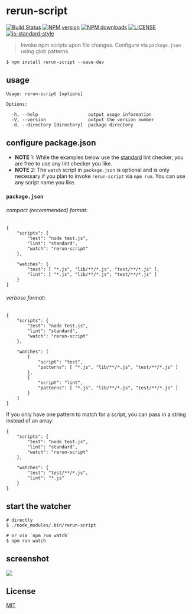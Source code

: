 # rerun-script

[![Build Status](http://img.shields.io/travis/wilmoore/rerun-script.svg)](https://travis-ci.org/wilmoore/rerun-script) [![NPM version](http://img.shields.io/npm/v/rerun-script.svg)](https://www.npmjs.org/package/rerun-script) [![NPM downloads](http://img.shields.io/npm/dm/rerun-script.svg)](https://www.npmjs.org/package/rerun-script) [![LICENSE](http://img.shields.io/npm/l/rerun-script.svg)](license) [![js-standard-style](https://img.shields.io/badge/code%20style-standard-brightgreen.svg?style=flat-square)](https://github.com/feross/standard)

> Invoke npm scripts upon file changes. Configure via `package.json` using glob patterns.

    $ npm install rerun-script --save-dev

## usage

    Usage: rerun-script [options]

    Options:

      -h, --help                   output usage information
      -V, --version                output the version number
      -d, --directory [directory]  package directory

## configure package.json

- **NOTE** 1: While the examples below use the [standard] lint checker, you are free to use any lint checker you like.
- **NOTE** 2: The `watch` script in `package.json` is optional and is only necessary if you plan to invoke `rerun-script` via `npm run`. You can use any script name you like.

### `package.json`

###### compact (recommended) format:

    {
        "scripts": {
            "test": "node test.js",
            "lint": "standard",
            "watch": "rerun-script"
        },

        "watches": {
            "test": [ "*.js", "lib/**/*.js", "test/**/*.js" ],
            "lint": [ "*.js", "lib/**/*.js", "test/**/*.js" ]
        }
    }

###### verbose format:

    {
        "scripts": {
            "test": "node test.js",
            "lint": "standard",
            "watch": "rerun-script"
        },

        "watches": [
            {
                "script": "test",
                "patterns": [ "*.js", "lib/**/*.js", "test/**/*.js" ]
            },
            {
                "script": "lint",
                "patterns": [ "*.js", "lib/**/*.js", "test/**/*.js" ]
            }
        ]
    }

If you only have one pattern to match for a script, you can pass in a string instead of an array:


    {
        "scripts": {
            "test": "node test.js",
            "lint": "standard",
            "watch": "rerun-script"
        },

        "watches": {
            "test": "test/**/*.js",
            "lint": "*.js"
        }
    }

## start the watcher

    # directly
    $ ./node_modules/.bin/rerun-script

    # or via `npm run watch`
    $ npm run watch

## screenshot

![](https://cloudup.com/c6iu6nW6gm2+)

## License

  [MIT](license)

[standard]: https://github.com/feross/standard
